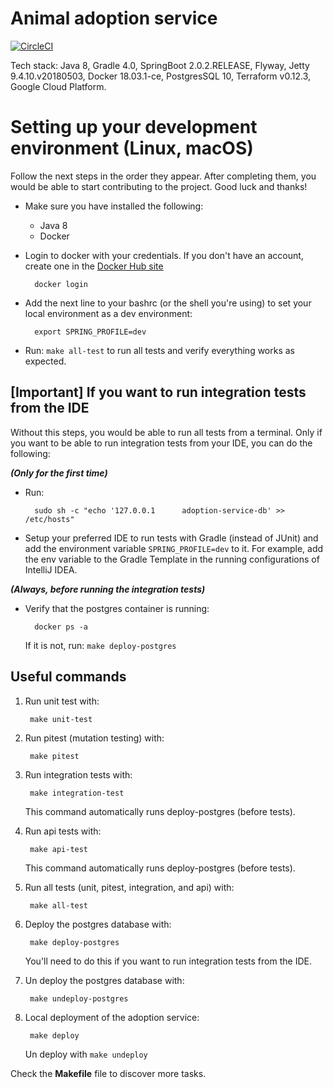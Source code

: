 # Animal adoption service

[![CircleCI](https://circleci.com/gh/rescued-animals-platform/adoption-service.svg?style=svg)](https://circleci.com/gh/rescued-animals-platform/adoption-service)


Tech stack: Java 8, Gradle 4.0, SpringBoot 2.0.2.RELEASE, Flyway, Jetty 9.4.10.v20180503, Docker 18.03.1-ce, PostgresSQL 10, Terraform v0.12.3, Google Cloud Platform.

# Setting up your development environment (Linux, macOS)

Follow the next steps in the order they appear. After completing them, you would be able to start contributing to the project. Good luck and thanks!

- Make sure you have installed the following:
    - Java 8
    - Docker
    
- Login to docker with your credentials. If you don't have an account, create one in the [Docker Hub site](https://hub.docker.com/)

        docker login

- Add the next line to your bashrc (or the shell you're using) to set your local environment as a dev environment:

        export SPRING_PROFILE=dev
 
- Run: `make all-test` to run all tests and verify everything works as expected.

## [Important] If you want to run integration tests from the IDE

Without this steps, you would be able to run all tests from a terminal. Only if you want to be able to run integration tests from your IDE, you can do the following:

_**(Only for the first time)**_
  
- Run:
        
        sudo sh -c "echo '127.0.0.1      adoption-service-db' >> /etc/hosts"
        
- Setup your preferred IDE to run tests with Gradle (instead of JUnit) and add the environment variable `SPRING_PROFILE=dev` to it. For example, add the env variable to the Gradle Template in the running configurations of IntelliJ IDEA.

_**(Always, before running the integration tests)**_

- Verify that the postgres container is running:

        docker ps -a    
  
  If it is not, run: `make deploy-postgres`
        
## Useful commands

1. Run unit test with:
        
        make unit-test

2. Run pitest (mutation testing) with:
    
        make pitest

3. Run integration tests with:

        make integration-test
   
   This command automatically runs deploy-postgres (before tests).

4. Run api tests with:

        make api-test
   
   This command automatically runs deploy-postgres (before tests).

5. Run all tests (unit, pitest, integration, and api) with:

        make all-test

6. Deploy the postgres database with:

        make deploy-postgres
   
   You'll need to do this if you want to run integration tests from the IDE.

7. Un deploy the postgres database with:

        make undeploy-postgres
        
8. Local deployment of the adoption service:

        make deploy
        
   Un deploy with `make undeploy`
        

Check the **Makefile** file to discover more tasks.